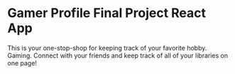 # Gamer Profile Final Project React App

This is your one-stop-shop for keeping track of your favorite hobby. Gaming. Connect with your friends and keep track of all of your libraries on one page!